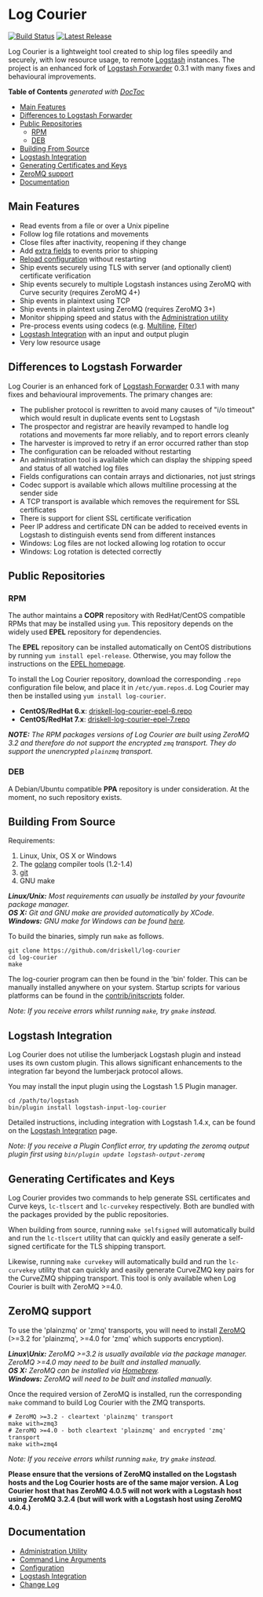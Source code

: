 # Log Courier

[![Build Status](https://img.shields.io/travis/driskell/log-courier/develop.svg)](https://travis-ci.org/driskell/log-courier)
[![Latest Release](https://img.shields.io/github/release/driskell/log-courier.svg)](https://github.com/driskell/log-courier/releases/latest)

Log Courier is a lightweight tool created to ship log files speedily and
securely, with low resource usage, to remote [Logstash](http://logstash.net)
instances. The project is an enhanced fork of
[Logstash Forwarder](https://github.com/elasticsearch/logstash-forwarder) 0.3.1
with many fixes and behavioural improvements.

<!-- START doctoc generated TOC please keep comment here to allow auto update -->
<!-- DON'T EDIT THIS SECTION, INSTEAD RE-RUN doctoc TO UPDATE -->
**Table of Contents**  *generated with [DocToc](https://github.com/thlorenz/doctoc)*

- [Main Features](#main-features)
- [Differences to Logstash Forwarder](#differences-to-logstash-forwarder)
- [Public Repositories](#public-repositories)
  - [RPM](#rpm)
  - [DEB](#deb)
- [Building From Source](#building-from-source)
- [Logstash Integration](#logstash-integration)
- [Generating Certificates and Keys](#generating-certificates-and-keys)
- [ZeroMQ support](#zeromq-support)
- [Documentation](#documentation)

<!-- END doctoc generated TOC please keep comment here to allow auto update -->

## Main Features

* Read events from a file or over a Unix pipeline
* Follow log file rotations and movements
* Close files after inactivity, reopening if they change
* Add [extra fields](docs/Configuration.md#fields) to events prior to shipping
* [Reload configuration](docs/Configuration.md#reloading) without restarting
* Ship events securely using TLS with server (and optionally client) certificate
verification
* Ship events securely to multiple Logstash instances using ZeroMQ with Curve
security (requires ZeroMQ 4+)
* Ship events in plaintext using TCP
* Ship events in plaintext using ZeroMQ (requires ZeroMQ 3+)
* Monitor shipping speed and status with the
[Administration utility](docs/AdministrationUtility.md)
* Pre-process events using codecs (e.g. [Multiline](docs/codecs/Multiline.md),
[Filter](docs/codecs/Filter.md))
* [Logstash Integration](docs/LogstashIntegration.md) with an input and output
plugin
* Very low resource usage

## Differences to Logstash Forwarder

Log Courier is an enhanced fork of
[Logstash Forwarder](https://github.com/elasticsearch/logstash-forwarder) 0.3.1
with many fixes and behavioural improvements. The primary changes are:

* The publisher protocol is rewritten to avoid many causes of "i/o timeout"
which would result in duplicate events sent to Logstash
* The prospector and registrar are heavily revamped to handle log rotations and
movements far more reliably, and to report errors cleanly
* The harvester is improved to retry if an error occurred rather than stop
* The configuration can be reloaded without restarting
* An administration tool is available which can display the shipping speed and
status of all watched log files
* Fields configurations can contain arrays and dictionaries, not just strings
* Codec support is available which allows multiline processing at the sender
side
* A TCP transport is available which removes the requirement for SSL
certificates
* There is support for client SSL certificate verification
* Peer IP address and certificate DN can be added to received events in Logstash
to distinguish events send from different instances
* Windows: Log files are not locked allowing log rotation to occur
* Windows: Log rotation is detected correctly

## Public Repositories

### RPM

The author maintains a **COPR** repository with RedHat/CentOS compatible RPMs
that may be installed using `yum`. This repository depends on the widely used
**EPEL** repository for dependencies.

The **EPEL** repository can be installed automatically on CentOS distributions
by running `yum install epel-release`. Otherwise, you may follow the
instructions on the [EPEL homepage](https://fedoraproject.org/wiki/EPEL).

To install the Log Courier repository, download the corresponding `.repo`
configuration file below, and place it in `/etc/yum.repos.d`. Log Courier may
then be installed using `yum install log-courier`.

* **CentOS/RedHat 6.x**: [driskell-log-courier-epel-6.repo](https://copr.fedoraproject.org/coprs/driskell/log-courier/repo/epel-6/driskell-log-courier-epel-6.repo)
* **CentOS/RedHat 7.x**:
[driskell-log-courier-epel-7.repo](https://copr.fedoraproject.org/coprs/driskell/log-courier/repo/epel-6/driskell-log-courier-epel-7.repo)

***NOTE:*** *The RPM packages versions of Log Courier are built using ZeroMQ 3.2
and therefore do not support the encrypted `zmq` transport. They do support the
unencrypted `plainzmq` transport.*

### DEB

A Debian/Ubuntu compatible **PPA** repository is under consideration. At the
moment, no such repository exists.

## Building From Source

Requirements:

1. Linux, Unix, OS X or Windows
1. The [golang](http://golang.org/doc/install) compiler tools (1.2-1.4)
1. [git](http://git-scm.com)
1. GNU make

***Linux/Unix:*** *Most requirements can usually be installed by your favourite
package manager.*  
***OS X:*** *Git and GNU make are provided automatically by XCode.*  
***Windows:*** *GNU make for Windows can be found
[here](http://gnuwin32.sourceforge.net/packages/make.htm).*

To build the binaries, simply run `make` as follows.

	git clone https://github.com/driskell/log-courier
	cd log-courier
	make

The log-courier program can then be found in the 'bin' folder. This can be
manually installed anywhere on your system. Startup scripts for various
platforms can be found in the [contrib/initscripts](contrib/initscripts) folder.

*Note: If you receive errors whilst running `make`, try `gmake` instead.*

## Logstash Integration

Log Courier does not utilise the lumberjack Logstash plugin and instead uses its
own custom plugin. This allows significant enhancements to the integration far
beyond the lumberjack protocol allows.

You may install the input plugin using the Logstash 1.5 Plugin manager.

	cd /path/to/logstash
	bin/plugin install logstash-input-log-courier

Detailed instructions, including integration with Logstash 1.4.x, can be found
on the [Logstash Integration](docs/LogstashIntegration.md) page.

*Note: If you receive a Plugin Conflict error, try updating the zeromq output
plugin first using `bin/plugin update logstash-output-zeromq`*

## Generating Certificates and Keys

Log Courier provides two commands to help generate SSL certificates and Curve
keys, `lc-tlscert` and `lc-curvekey` respectively. Both are bundled with the
packages provided by the public repositories.

When building from source, running `make selfsigned` will automatically build
and run the `lc-tlscert` utility that can quickly and easily generate a
self-signed certificate for the TLS shipping transport.

Likewise, running `make curvekey` will automatically build and run the
`lc-curvekey` utility that can quickly and easily generate CurveZMQ key pairs
for the CurveZMQ shipping transport. This tool is only available when Log
Courier is built with ZeroMQ >=4.0.

## ZeroMQ support

To use the 'plainzmq' or 'zmq' transports, you will need to install
[ZeroMQ](http://zeromq.org/intro:get-the-software) (>=3.2 for 'plainzmq', >=4.0
for 'zmq' which supports encryption).

***Linux\Unix:*** *ZeroMQ >=3.2 is usually available via the package manager.
ZeroMQ >=4.0 may need to be built and installed manually.*  
***OS X:*** *ZeroMQ can be installed via [Homebrew](http://brew.sh).*  
***Windows:*** *ZeroMQ will need to be built and installed manually.*

Once the required version of ZeroMQ is installed, run the corresponding `make`
command to build Log Courier with the ZMQ transports.

	# ZeroMQ >=3.2 - cleartext 'plainzmq' transport
	make with=zmq3
	# ZeroMQ >=4.0 - both cleartext 'plainzmq' and encrypted 'zmq' transport
	make with=zmq4

*Note: If you receive errors whilst running `make`, try `gmake` instead.*

**Please ensure that the versions of ZeroMQ installed on the Logstash hosts and
the Log Courier hosts are of the same major version. A Log Courier host that has
ZeroMQ 4.0.5 will not work with a Logstash host using ZeroMQ 3.2.4 (but will
work with a Logstash host using ZeroMQ 4.0.4.)**

## Documentation

* [Administration Utility](docs/AdministrationUtility.md)
* [Command Line Arguments](docs/CommandLineArguments.md)
* [Configuration](docs/Configuration.md)
* [Logstash Integration](docs/LogstashIntegration.md)
* [Change Log](docs/ChangeLog.md)
